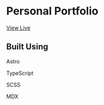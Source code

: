 # Personal Portfolio

<a href="https://jasongin.dev" target="_blank" rel='noopener noreferrer'>View Live</a>

## Built Using

Astro

TypeScript

SCSS

MDX
